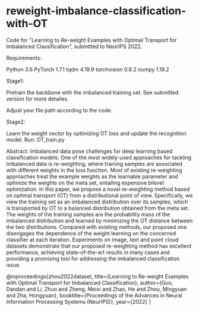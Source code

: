 # reweight-imbalance-classification-with-OT

Code for  "Learning to Re-weight Examples with Optimal Transport for Imbalanced Classification", submitted to NeurIPS 2022.


Requirements:

Python 3.6
PyTorch 1.7.1
tqdm 4.19.9
torchvision 0.8.2
numpy 1.19.2



Stage1: 

Pretrain the backbone with the imbalanced training set. See submitted version for more detailes.

Adjust your file path according to the code.

Stage2:

Learn the weight vector by optimizing OT loss and update the recognition model.
Run: OT_train.py

Abstract: Imbalanced data pose challenges for deep learning based classification models. One
of the most widely-used approaches for tackling imbalanced data is re-weighting,
where training samples are associated with different weights in the loss function.
Most of existing re-weighting approaches treat the example weights as the learnable
parameter and optimize the weights on the meta set, entailing expensive bilevel
optimization. In this paper, we propose a novel re-weighting method based on
optimal transport (OT) from a distributional point of view. Specifically, we view
the training set as an imbalanced distribution over its samples, which is transported
by OT to a balanced distribution obtained from the meta set. The weights of
the training samples are the probability mass of the imbalanced distribution and
learned by minimizing the OT distance between the two distributions. Compared
with existing methods, our proposed one disengages the dependence of the weight
learning on the concerned classifier at each iteration. Experiments on image,
text and point cloud datasets demonstrate that our proposed re-weighting method
has excellent performance, achieving state-of-the-art results in many cases and
providing a promising tool for addressing the imbalanced classification issue.



@inproceedings{zhou2022dataset,
title={Learning to Re-weight Examples with Optimal Transport for Imbalanced Classification},
author={Guo, Dandan and Li, Zhuo and Zheng, Meixi and Zhao, He and Zhou, Mingyuan and Zha, Hongyuan},
booktitle={Proceedings of the Advances in Neural Information Processing Systems (NeurIPS)},
year={2022}
}
